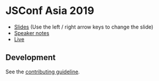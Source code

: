 # JSConf Asia 2019

* [Slides](https://livejs.github.io/JSConfAsia-2019) (Use the left / right arrow keys to change the slide)
* [Speaker notes](https://livejs.github.io/JSConfAsia-2019?present=true)
* [Live](https://livejs.github.io/JSConfAsia-2019?live=true)

## Development

See the [contributing guideline](.github/CONTRIBUTING.md#development). 
